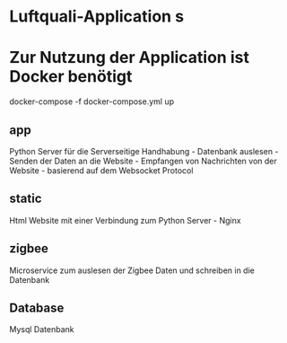 # Luftquali-Application s

# Zur Nutzung der Application ist Docker benötigt

docker-compose -f docker-compose.yml up


## app
Python Server für die Serverseitige Handhabung
    - Datenbank auslesen
    - Senden der Daten an die Website
    - Empfangen von Nachrichten von der Website
    - basierend auf dem Websocket Protocol

## static
Html Website mit einer Verbindung zum Python Server
    - Nginx 

## zigbee
Microservice zum auslesen der Zigbee Daten und schreiben in die Datenbank

## Database
Mysql Datenbank